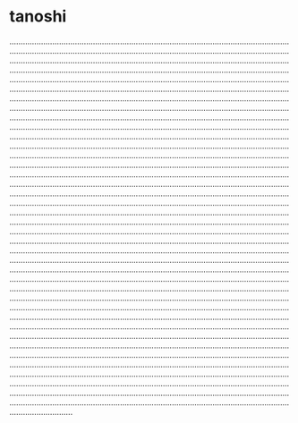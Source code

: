 # tanoshi

................................................................................................................................................................................................................................................................................................................................................................................................................................................................................................................................................................................................................................................................................................................................................................................................................................................................................................................................................................................................................................................................................................................................................................................................................................................................................................................................................................................................................................................................................................................................................................................................................................................................................................................................................................................................................................................................................................................................................................................................................................................................................................................................................................................................................................................................................................................................................................................................................................................................................................................................................................................................................................................................................................................................................................................................................................................................................................................................................................................................................................................................................................................................................................................................................................................................................................................................................................................................................................................................................................................................................................................................................................................................................................................................................................................................................................................................................................................................................................................................................................................................................................................................................................................................................................................................................................................................................................................................................................................................................................................................................................................................................................................................................................................................................................................................................................................................................................................................................................................................................................................................
